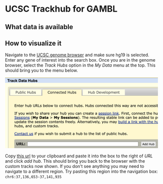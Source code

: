 # UCSC Trackhub for GAMBL

## What data is available

## How to visualize it

Navigate to the [UCSC genome browser](http://genome.ucsc.edu/cgi-bin/hgGateway) and make sure hg19 is selected. Enter any gene of interest into the search box. Once you are in the genome browser, select the _Track Hubs_ option in the _My Data_ menu at the top. This should bring you to the menu below. 

![screenshot](ucsc_1.png)

Copy [this url](https://raw.githubusercontent.com/morinlab/LLMPP/main/hubs/ashm/hub.txt) to your clipboard and paste it into the box to the right of *URL* and click _add hub_. This should bring you back to the browser with the custom tracks now shown. If you don't see anything you may need to navigate to a different region. Try pasting this region into the navigation box: `chr6:37,136,653-37,141,935`

